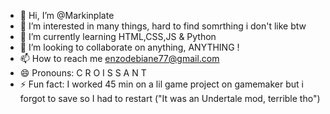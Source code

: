 - 👋 Hi, I’m @Markinplate
- 👀 I’m interested in many things, hard to find somrthing i don't like btw
- 🌱 I’m currently learning HTML,CSS,JS & Python
- 💞️ I’m looking to collaborate on anything, ANYTHING !
- 📫 How to reach me enzodebiane77@gmail.com 
- 😄 Pronouns: C R O I S S A N T 
- ⚡ Fun fact: I worked 45 min on a lil game project on gamemaker but i forgot to save so I had to restart ("It was an Undertale mod, terrible tho")

<!---
Markinplate/Markinplate is a ✨ special ✨ repository because its `README.md` (this file) appears on your GitHub profile.
You can click the Preview link to take a look at your changes.
--->



<!--
I'm a easter egg
--->

